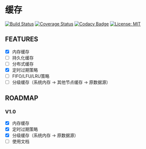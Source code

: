 # 缓存

[![Build Status](https://travis-ci.com/LightweightJava/cache.svg?branch=master)](https://travis-ci.com/LightweightJava/cache)
[![Coverage Status](https://coveralls.io/repos/github/LightweightJava/cache/badge.svg)](https://coveralls.io/github/LightweightJava/cache)
[![Codacy Badge](https://api.codacy.com/project/badge/Grade/8248471e4eb94469b78a3788d2a1d8f4)](https://www.codacy.com/app/WhatAKitty/cache?utm_source=github.com&amp;utm_medium=referral&amp;utm_content=LightweightJava/cache&amp;utm_campaign=Badge_Grade)
[![License: MIT](https://img.shields.io/badge/License-MIT-yellow.svg)](https://opensource.org/licenses/MIT)

## FEATURES

- [x] 内存缓存
- [ ] 持久化缓存
- [ ] 分布式缓存
- [x] 定时过期策略
- [ ] FIFO/LFU/LRU策略
- [ ] 分级缓存（系统内存 -> 其他节点缓存 -> 原数据源）

## ROADMAP

### V1.0

- [x] 内存缓存
- [x] 定时过期策略
- [x] 分级缓存（系统内存 -> 原数据源）
- [ ] 使用文档
